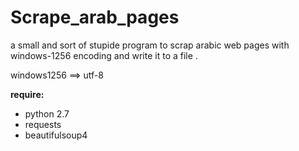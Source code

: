 # Scrape_arab_pages
a small and sort of stupide program to scrap arabic web pages with windows-1256 encoding and write it to a file . 

windows1256 ==> utf-8

**require:**

- python 2.7
- requests
- beautifulsoup4
